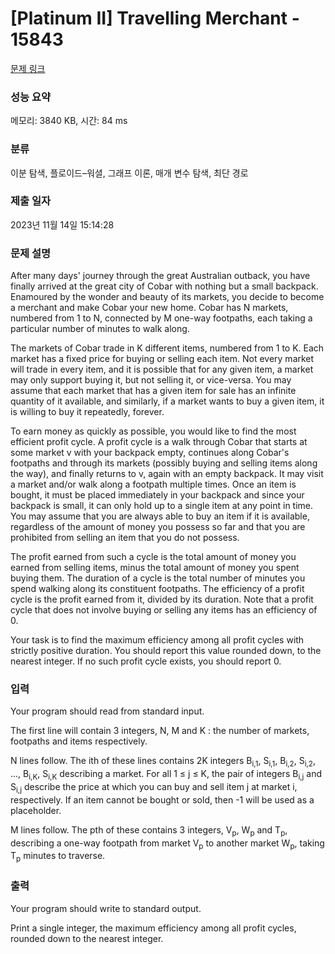 # [Platinum II] Travelling Merchant - 15843 

[문제 링크](https://www.acmicpc.net/problem/15843) 

### 성능 요약

메모리: 3840 KB, 시간: 84 ms

### 분류

이분 탐색, 플로이드–워셜, 그래프 이론, 매개 변수 탐색, 최단 경로

### 제출 일자

2023년 11월 14일 15:14:28

### 문제 설명

<p>After many days' journey through the great Australian outback, you have finally arrived at the great city of Cobar with nothing but a small backpack. Enamoured by the wonder and beauty of its markets, you decide to become a merchant and make Cobar your new home. Cobar has N markets, numbered from 1 to N, connected by M one-way footpaths, each taking a particular number of minutes to walk along.</p>

<p>The markets of Cobar trade in K different items, numbered from 1 to K. Each market has a fixed price for buying or selling each item. Not every market will trade in every item, and it is possible that for any given item, a market may only support buying it, but not selling it, or vice-versa. You may assume that each market that has a given item for sale has an infinite quantity of it available, and similarly, if a market wants to buy a given item, it is willing to buy it repeatedly, forever.</p>

<p>To earn money as quickly as possible, you would like to find the most efficient profit cycle. A profit cycle is a walk through Cobar that starts at some market v with your backpack empty, continues along Cobar's footpaths and through its markets (possibly buying and selling items along the way), and finally returns to v, again with an empty backpack. It may visit a market and/or walk along a footpath multiple times. Once an item is bought, it must be placed immediately in your backpack and since your backpack is small, it can only hold up to a single item at any point in time. You may assume that you are always able to buy an item if it is available, regardless of the amount of money you possess so far and that you are prohibited from selling an item that you do not possess.</p>

<p>The profit earned from such a cycle is the total amount of money you earned from selling items, minus the total amount of money you spent buying them. The duration of a cycle is the total number of minutes you spend walking along its constituent footpaths. The efficiency of a profit cycle is the profit earned from it, divided by its duration. Note that a profit cycle that does not involve buying or selling any items has an efficiency of 0.</p>

<p>Your task is to find the maximum efficiency among all profit cycles with strictly positive duration. You should report this value rounded down, to the nearest integer. If no such profit cycle exists, you should report 0.</p>

### 입력 

 <p>Your program should read from standard input.</p>

<p>The first line will contain 3 integers, N, M and K : the number of markets, footpaths and items respectively.</p>

<p>N lines follow. The ith of these lines contains 2K integers B<sub>i,1</sub>, S<sub>i,1</sub>, B<sub>i,2</sub>, S<sub>i,2</sub>, ..., B<sub>i,K</sub>, S<sub>i,K</sub> describing a market. For all 1 ≤ j ≤ K, the pair of integers B<sub>i,j</sub> and S<sub>i,j</sub> describe the price at which you can buy and sell item j at market i, respectively. If an item cannot be bought or sold, then -1 will be used as a placeholder.</p>

<p>M lines follow. The pth of these contains 3 integers, V<sub>p</sub>, W<sub>p</sub> and T<sub>p</sub>, describing a one-way footpath from market V<sub>p</sub> to another market W<sub>p</sub>, taking T<sub>p</sub> minutes to traverse.</p>

### 출력 

 <p>Your program should write to standard output.</p>

<p>Print a single integer, the maximum efficiency among all profit cycles, rounded down to the nearest integer.</p>

